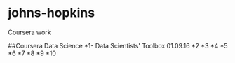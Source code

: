 # johns-hopkins
Coursera work

##Coursera Data Science
*1- Data Scientists' Toolbox
01.09.16
*2
*3
*4
*5
*6
*7
*8
*9
*10

